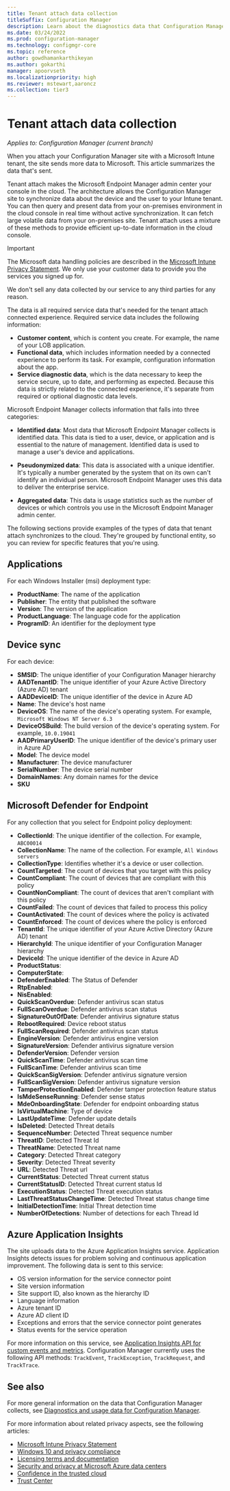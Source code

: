 ```yaml
---
title: Tenant attach data collection
titleSuffix: Configuration Manager
description: Learn about the diagnostics data that Configuration Manager collects for tenant attach features.
ms.date: 03/24/2022
ms.prod: configuration-manager
ms.technology: configmgr-core
ms.topic: reference
author: gowdhamankarthikeyan
ms.author: gokarthi
manager: apoorvseth
ms.localizationpriority: high
ms.reviewer: mstewart,aaroncz 
ms.collection: tier3
---
```


# Tenant attach data collection

*Applies to: Configuration Manager (current branch)*

<!-- 6505626 -->
When you attach your Configuration Manager site with a Microsoft Intune tenant, the site sends more data to Microsoft. This article summarizes the data that's sent.

Tenant attach makes the Microsoft Endpoint Manager admin center your console in the cloud. The architecture allows the Configuration Manager site to synchronize data about the device and the user to your Intune tenant. You can then query and present data from your on-premises environment in the cloud console in real time without active synchronization. It can fetch large volatile data from your on-premises site. Tenant attach uses a mixture of these methods to provide efficient up-to-date information in the cloud console.

> [!IMPORTANT]
> The Microsoft data handling policies are described in the [Microsoft Intune Privacy Statement](/legal/intune/microsoft-intune-privacy-statement). We only use your customer data to provide you the services you signed up for.
>
> We don't sell any data collected by our service to any third parties for any reason.
>
> The data is all required service data that's needed for the tenant attach connected experience. Required service data includes the following information:
>
> - **Customer content**, which is content you create. For example, the name of your LOB application.
> - **Functional data**, which includes information needed by a connected experience to perform its task. For example, configuration information about the app.
> - **Service diagnostic data**, which is the data necessary to keep the service secure, up to date, and performing as expected. Because this data is strictly related to the connected experience, it's separate from required or optional diagnostic data levels.

Microsoft Endpoint Manager collects information that falls into three categories:

- **Identified data**: Most data that Microsoft Endpoint Manager collects is identified data. This data is tied to a user, device, or application and is essential to the nature of management. Identified data is used to manage a user's device and applications.

- **Pseudonymized data**: This data is associated with a unique identifier. It's typically a number generated by the system that on its own can't identify an individual person. Microsoft Endpoint Manager uses this data to deliver the enterprise service.

- **Aggregated data**: This data is usage statistics such as the number of devices or which controls you use in the Microsoft Endpoint Manager admin center.

The following sections provide examples of the types of data that tenant attach synchronizes to the cloud. They're grouped by functional entity, so you can review for specific features that you're using.

## Applications
<!-- 6502080 -->

For each Windows Installer (msi) deployment type:

- **ProductName**: The name of the application
- **Publisher**: The entity that published the software
- **Version**: The version of the application
- **ProductLanguage**: The language code for the application
- **ProgramID**: An identifier for the deployment type

## Device sync
<!-- 6505639 -->

For each device:

- **SMSID**: The unique identifier of your Configuration Manager hierarchy
- **AADTenantID**: The unique identifier of your Azure Active Directory (Azure AD) tenant
- **AADDeviceID**: The unique identifier of the device in Azure AD
- **Name**: The device's host name
- **DeviceOS**: The name of the device's operating system. For example, `Microsoft Windows NT Server 6.3`
- **DeviceOSBuild**: The build version of the device's operating system. For example, `10.0.19041`
- **AADPrimaryUserID**: The unique identifier of the device's primary user in Azure AD
- **Model**: The device model
- **Manufacturer**: The device manufacturer
- **SerialNumber**: The device serial number
- **DomainNames**: Any domain names for the device
- **SKU**

## Microsoft Defender for Endpoint
<!-- 6505652 -->

For any collection that you select for Endpoint policy deployment:

- **CollectionId**: The unique identifier of the collection. For example, `ABC00014`
- **CollectionName**: The name of the collection. For example, `All Windows servers`
- **CollectionType**: Identifies whether it's a device or user collection.
- **CountTargeted**: The count of devices that you target with this policy
- **CountCompliant**: The count of devices that are compliant with this policy
- **CountNonCompliant**: The count of devices that aren't compliant with this policy
- **CountFailed**: The count of devices that failed to process this policy
- **CountActivated**: The count of devices where the policy is activated
- **CountEnforced**: The count of devices where the policy is enforced
- **TenantId**: The unique identifier of your Azure Active Directory (Azure AD) tenant
- **HierarchyId**: The unique identifier of your Configuration Manager hierarchy
- **DeviceId**: The unique identifier of the device in Azure AD
- **ProductStatus**:
- **ComputerState**:
- **DefenderEnabled**: The Status of Defender
- **RtpEnabled**: 
- **NisEnabled**: 
- **QuickScanOverdue**: Defender antivirus scan status
- **FullScanOverdue**: Defender antivirus scan status
- **SignatureOutOfDate**: Defender antivirus signature status
- **RebootRequired**: Device reboot status
- **FullScanRequired**: Defender antivirus scan status
- **EngineVersion**: Defender antivirus engine version
- **SignatureVersion**: Defender antivirus signature version
- **DefenderVersion**: Defender version
- **QuickScanTime**: Defender antivirus scan time
- **FullScanTime**: Defender antivirus scan time
- **QuickScanSigVersion**: Defender antivirus signature version
- **FullScanSigVersion**: Defender antivirus signature version
- **TamperProtectionEnabled**: Defender tamper protection feature status
- **IsMdeSenseRunning**: Defender sense status
- **MdeOnboardingState**: Defender for endpoint onboarding status
- **IsVirtualMachine**: Type of device
- **LastUpdateTime**: Defender update details
- **IsDeleted**: Detected Threat details
- **SequenceNumber**: Detected Threat sequence number
- **ThreatID**: Detected Threat Id
- **ThreatName**: Detected Threat name
- **Category**: Detected Threat category
- **Severity**: Detected Threat severity
- **URL**: Detected Threat url
- **CurrentStatus**: Detected Threat current status
- **CurrentStatusID**: Detected Threat current status Id
- **ExecutionStatus**: Detected Threat execution status
- **LastThreatStatusChangeTime**: Detected Threat status change time
- **InitialDetectionTime**: Initial Threat detection time
- **NumberOfDetections**: Number of detections for each Thread Id


## Azure Application Insights
<!-- 7544688 -->

The site uploads data to the Azure Application Insights service. Application Insights detects issues for problem solving and continuous application improvement. The following data is sent to this service:

- OS version information for the service connector point
- Site version information
- Site support ID, also known as the hierarchy ID
- Language information
- Azure tenant ID
- Azure AD client ID
- Exceptions and errors that the service connector point generates
- Status events for the service operation

For more information on this service, see [Application Insights API for custom events and metrics](/azure/azure-monitor/app/api-custom-events-metrics). Configuration Manager currently uses the following API methods: `TrackEvent`, `TrackException`, `TrackRequest`, and `TrackTrace`.

## See also

For more general information on the data that Configuration Manager collects, see [Diagnostics and usage data for Configuration Manager](../core/plan-design/diagnostics/diagnostics-and-usage-data.md).

For more information about related privacy aspects, see the following articles:

- [Microsoft Intune Privacy Statement](/legal/intune/microsoft-intune-privacy-statement)
- [Windows 10 and privacy compliance](/windows/privacy/windows-10-and-privacy-compliance)
- [Licensing terms and documentation](https://www.microsoft.com/licensing/terms)  
- [Security and privacy at Microsoft Azure data centers](https://azure.microsoft.com/global-infrastructure/)  
- [Confidence in the trusted cloud](https://azure.microsoft.com/overview/trusted-cloud/)  
- [Trust Center](https://www.microsoft.com/trustcenter)  
